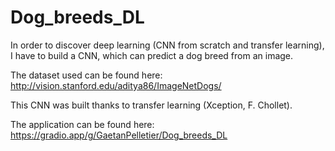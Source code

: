# Dog_breeds_DL
In order to discover deep learning (CNN from scratch and transfer learning), I have to build a CNN, which can predict a dog breed from an image.

The dataset used can be found here: http://vision.stanford.edu/aditya86/ImageNetDogs/

This CNN was built thanks to transfer learning (Xception, F. Chollet).

The application can be found here: https://gradio.app/g/GaetanPelletier/Dog_breeds_DL
